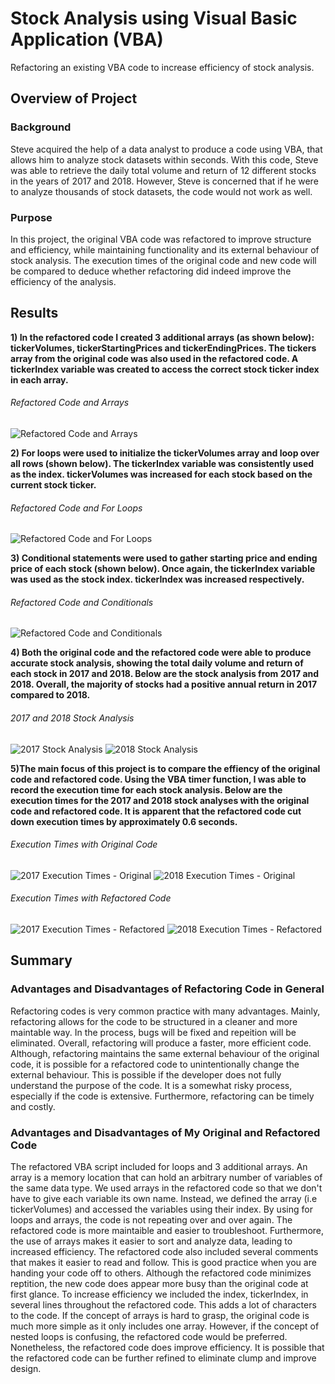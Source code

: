 # Stock Analysis using Visual Basic Application (VBA)
Refactoring an existing VBA code to increase efficiency of stock analysis. 

## Overview of Project 
### Background
Steve acquired the help of a data analyst to produce a code using VBA, that allows him to analyze stock datasets within seconds. With this code, Steve was able to retrieve the daily total volume and return of 12 different stocks in the years of 2017 and 2018. However, Steve is concerned that if he were to analyze thousands of stock datasets, the code would not work as well. 

### Purpose
In this project, the original VBA code was refactored to improve structure and efficiency, while maintaining functionality and its external behaviour of stock analysis. The execution times of the original code and new code will be compared to deduce whether refactoring did indeed improve the efficiency of the analysis.

## Results 
**1) In the refactored code I created 3 additional arrays (as shown below): tickerVolumes, tickerStartingPrices and tickerEndingPrices. The tickers array from the original code was also used in the refactored code. A tickerIndex variable was created to access the correct stock ticker index in each array.**

###### Refactored Code and Arrays
![Refactored Code and Arrays](Other/Refactored_Code_Arrays.png)


**2) For loops were used to initialize the tickerVolumes array and loop over all rows (shown below). The tickerIndex variable was consistently used as the index. tickerVolumes was increased for each stock based on the current stock ticker.**
###### Refactored Code and For Loops
![Refactored Code and For Loops](Other/Refactored_Code_Loop.png)


**3) Conditional statements were used to gather starting price and ending price of each stock (shown below). Once again, the tickerIndex variable was used as the stock index. tickerIndex was increased respectively.**
###### Refactored Code and Conditionals
![Refactored Code and Conditionals](Other/Refactored_Code_Conditional.png)

**4) Both the original code and the refactored code were able to produce accurate stock analysis, showing the total daily volume and return of each stock in 2017 and 2018. Below are the stock analysis from 2017 and 2018. Overall, the majority of stocks had a positive annual return in 2017 compared to 2018.**
###### 2017 and 2018 Stock Analysis
![2017 Stock Analysis](Other/Stock_Analysis_2017.png)
![2018 Stock Analysis](Other/Stock_Analysis_2018.png)

**5)The main focus of this project is to compare the effiency of the original code and refactored code. Using the VBA timer function, I was able to record the execution time for each stock analysis. Below are the execution times for the 2017 and 2018 stock analyses with the original code and refactored code. It is apparent that the refactored code cut down execution times by approximately 0.6 seconds.**
###### Execution Times with Original Code
![2017 Execution Times - Original](Other/2017_ExecutionTime_Original.png)
![2018 Execution Times - Original](Other/2018_ExecutionTime_Original.png)

###### Execution Times with Refactored Code
![2017 Execution Times - Refactored](Resources/VBA_Challenge_2017.png)
![2018 Execution Times - Refactored](Resources/VBA_Challenge_2018.png)

## Summary 
### Advantages and Disadvantages of Refactoring Code in General
Refactoring codes is very common practice with many advantages. Mainly, refactoring allows for the code to be structured in a cleaner and more maintable way. In the process, bugs will be fixed and repeition will be eliminated. Overall, refactoring will produce a faster, more efficient code. Although, refactoring maintains the same external behaviour of the original code, it is possible for a refactored code to unintentionally change the external behaviour. This is possible if the developer does not fully understand the purpose of the code. It is a somewhat risky process, especially if the code is extensive. Furthermore, refactoring can be timely and costly. 

### Advantages and Disadvantages of My Original and Refactored Code
The refactored VBA script included for loops and 3 additional arrays. An array is a memory location that can hold an arbitrary number of variables of the same data type. We used arrays in the refactored code so that we don't have to give each variable its own name. Instead, we defined the array (i.e tickerVolumes) and accessed the variables using their index. By using for loops and arrays, the code is not repeating over and over again. The refactored code is more maintaible and easier to troubleshoot. Furthermore, the use of arrays makes it easier to sort and analyze data, leading to increased efficiency. The refactored code also included several comments that makes it easier to read and follow. This is good practice when you are handing your code off to others. Although the refactored code minimizes reptition, the new code does appear more busy than the original code at first glance. To increase efficiency we included the index, tickerIndex, in several lines throughout the refactored code. This adds a lot of characters to the code. If the concept of arrays is hard to grasp, the original code is much more simple as it only includes one array. However, if the concept of nested loops is confusing, the refactored code would be preferred. Nonetheless, the refactored code does improve efficiency. It is possible that the refactored code can be further refined to eliminate clump and improve design.
